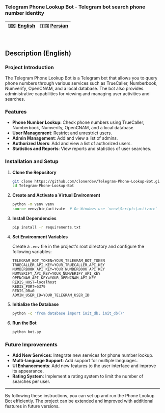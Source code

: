 ### Telegram Phone Lookup Bot - Telegram bot search phone number identity

| 🇺🇸 [English](README.md) | 🇮🇷 [Persian](README-FA.md) |
|--------------------------|----------------------------|
<br>

## Description (English)

### Project Introduction

The Telegram Phone Lookup Bot is a Telegram bot that allows you to query phone numbers through various services such as TrueCaller, Numberbook, Numverify, OpenCNAM, and a local database. The bot also provides administrative capabilities for viewing and managing user activities and searches.

### Features

- **Phone Number Lookup**: Check phone numbers using TrueCaller, Numberbook, Numverify, OpenCNAM, and a local database.
- **User Management**: Restrict and unrestrict users.
- **Admin Management**: Add and view a list of admins.
- **Authorized Users**: Add and view a list of authorized users.
- **Statistics and Reports**: View reports and statistics of user searches.

### Installation and Setup

1. **Clone the Repository**

   ```sh
   git clone https://github.com/clonerdev/Telegram-Phone-Lookup-Bot.git
   cd Telegram-Phone-Lookup-Bot
   ```

2. **Create and Activate a Virtual Environment**

   ```sh
   python -m venv venv
   source venv/bin/activate  # On Windows use `venv\Scripts\activate`
   ```

3. **Install Dependencies**

   ```sh
   pip install -r requirements.txt
   ```

4. **Set Environment Variables**

   Create a `.env` file in the project's root directory and configure the following variables:

   ```env
   TELEGRAM_BOT_TOKEN=YOUR_TELEGRAM_BOT_TOKEN
   TRUECALLER_API_KEY=YOUR_TRUECALLER_API_KEY
   NUMBERBOOK_API_KEY=YOUR_NUMBERBOOK_API_KEY
   NUMVERIFY_API_KEY=YOUR_NUMVERIFY_API_KEY
   OPENCNAM_API_KEY=YOUR_OPENCNAM_API_KEY
   REDIS_HOST=localhost
   REDIS_PORT=6379
   REDIS_DB=0
   ADMIN_USER_ID=YOUR_TELEGRAM_USER_ID
   ```

5. **Initialize the Database**

   ```sh
   python -c "from database import init_db; init_db()"
   ```

6. **Run the Bot**

   ```sh
   python bot.py
   ```

### Future Improvements

- **Add New Services**: Integrate new services for phone number lookup.
- **Multi-language Support**: Add support for multiple languages.
- **UI Enhancements**: Add new features to the user interface and improve its appearance.
- **Rating System**: Implement a rating system to limit the number of searches per user.

---

By following these instructions, you can set up and run the Phone Lookup Bot efficiently. The project can be extended and improved with additional features in future versions.

